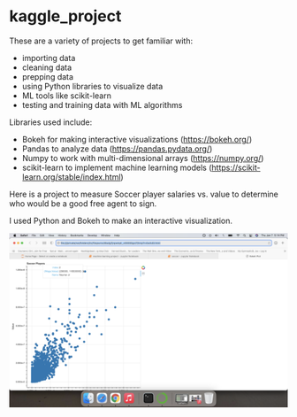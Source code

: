 # kaggle_project

These are a variety of projects to get familiar with: 

- importing data
- cleaning data
- prepping data
- using Python libraries to visualize data
- ML tools like scikit-learn
- testing and training data with ML algorithms

Libraries used include: 

- Bokeh for making interactive visualizations (https://bokeh.org/)
- Pandas to analyze data (https://pandas.pydata.org/)
- Numpy to work with multi-dimensional arrays (https://numpy.org/)
- scikit-learn to implement machine learning models (https://scikit-learn.org/stable/index.html)


Here is a project to measure Soccer player salaries vs. value to determine who would be a good free agent to sign.

I used Python and Bokeh to make an interactive visualization.

![image](https://github.com/jeremysb1/kaggle_project/blob/main/Screen%20Shot%202021-01-07%20at%205.14.57%20PM.png)

